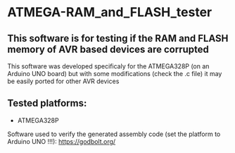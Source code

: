 # ATMEGA-RAM_and_FLASH_tester

## This software is for testing if the RAM and FLASH memory of AVR based devices are corrupted

This software was developed specificaly for the ATMEGA328P (on an Arduino UNO board) but with some modifications (check the .c file) it may be easily ported for other AVR devices

## Tested platforms:
 * ATMEGA328P

Software used to verify the generated assembly code (set the platform to Arduino UNO !!!): https://godbolt.org/ 
